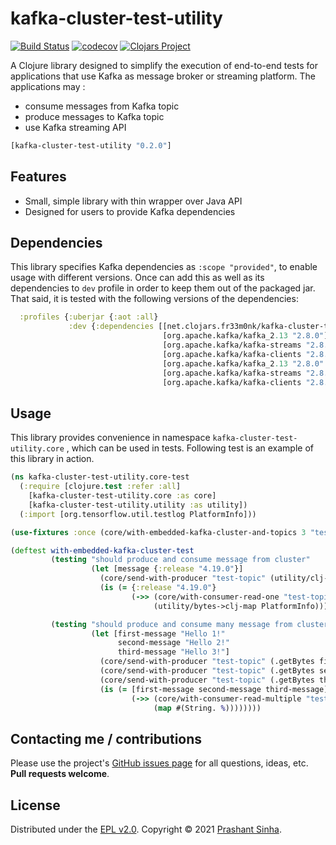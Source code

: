 # kafka-cluster-test-utility
[![Build Status](https://travis-ci.org//.svg?branch=master)](https://travis-ci.org//)
[![codecov](https://codecov.io/gh///branch/master/graph/badge.svg)](https://codecov.io/gh//)
[![Clojars Project](https://img.shields.io/clojars/v/net.clojars.fr33m0nk/kafka-cluster-test-utility.svg)](https://clojars.org/net.clojars.fr33m0nk/kafka-cluster-test-utility)

A Clojure library designed to simplify the execution of end-to-end tests for applications that use Kafka as message broker or streaming platform.
The applications may :
* consume messages from Kafka topic
* produce messages to Kafka topic
* use Kafka streaming API

```clojure
[kafka-cluster-test-utility "0.2.0"]
```

## Features
* Small, simple library with thin wrapper over Java API
* Designed for users to provide Kafka dependencies

## Dependencies

This library specifies Kafka dependencies as `:scope "provided"`, to enable usage with different versions.
Once can add this as well as its dependencies to `dev` profile in order to keep them out of the packaged jar.
That said, it is tested with the following versions of the dependencies:
```clojure
  :profiles {:uberjar {:aot :all}
             :dev {:dependencies [[net.clojars.fr33m0nk/kafka-cluster-test-utility "0.2.0"]
                                  [org.apache.kafka/kafka_2.13 "2.8.0"]
                                  [org.apache.kafka/kafka-streams "2.8.0"]
                                  [org.apache.kafka/kafka-clients "2.8.0"]
                                  [org.apache.kafka/kafka_2.13 "2.8.0" :classifier "test"]
                                  [org.apache.kafka/kafka-streams "2.8.0" :classifier "test"]
                                  [org.apache.kafka/kafka-clients "2.8.0" :classifier "test"]]}}
```

## Usage

This library provides convenience in namespace `kafka-cluster-test-utility.core`
, which can be used in tests.
Following test is an example of this library in action. 
```clojure
(ns kafka-cluster-test-utility.core-test
  (:require [clojure.test :refer :all]
    [kafka-cluster-test-utility.core :as core]
    [kafka-cluster-test-utility.utility :as utility])
  (:import [org.tensorflow.util.testlog PlatformInfo]))

(use-fixtures :once (core/with-embedded-kafka-cluster-and-topics 3 "test-topic"))

(deftest with-embedded-kafka-cluster-test
         (testing "should produce and consume message from cluster"
                  (let [message {:release "4.19.0"}]
                    (core/send-with-producer "test-topic" (utility/clj-map->bytes PlatformInfo message))
                    (is (= {:release "4.19.0"}
                           (->> (core/with-consumer-read-one "test-topic" 2)
                                (utility/bytes->clj-map PlatformInfo))))))

         (testing "should produce and consume many message from cluster"
                  (let [first-message "Hello 1!"
                        second-message "Hello 2!"
                        third-message "Hello 3!"]
                    (core/send-with-producer "test-topic" (.getBytes first-message))
                    (core/send-with-producer "test-topic" (.getBytes second-message))
                    (core/send-with-producer "test-topic" (.getBytes third-message))
                    (is (= [first-message second-message third-message]
                           (->> (core/with-consumer-read-multiple "test-topic" 2)
                                (map #(String. %))))))))
```

## Contacting me / contributions

Please use the project's [GitHub issues page] for all questions, ideas, etc. **Pull requests welcome**.

## License

Distributed under the [EPL v2.0].
Copyright © 2021 [Prashant Sinha].

<!--- Standard links -->
[fr33m0nk]: https://github.com/fr33m0nk
[Prashant Sinha]: https://www.linkedin.com/in/prashantsinha0

<!--- Standard links (repo specific) -->
[EPL v2.0]: https://raw.githubusercontent.com/fr33m0nk/kafka-cluster-test-utility/master/LICENSE
[GitHub issues page]: https://github.com/fr33m0nk/kafka-cluster-test-utility/issues

